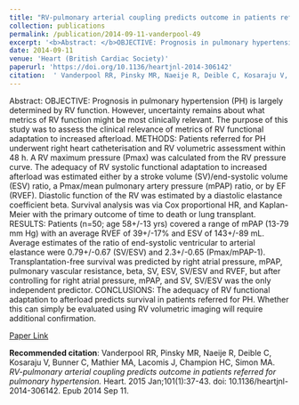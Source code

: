 ```yaml
--- 
title: "RV-pulmonary arterial coupling predicts outcome in patients referred for pulmonary hypertension." 
collection: publications 
permalink: /publication/2014-09-11-vanderpool-49 
excerpt: '<b>Abstract: </b>OBJECTIVE: Prognosis in pulmonary hypertension (PH) is largely determined by RV function. However, uncertainty remains about what metrics of RV function might be most clinically relevant. The purpose of this study was to assess the clinical relevance of metrics of RV functional adaptation to increased afterload [...]' 
date: 2014-09-11 
venue: 'Heart (British Cardiac Society)' 
paperurl: 'https://doi.org/10.1136/heartjnl-2014-306142' 
citation:  ' Vanderpool RR, Pinsky MR, Naeije R, Deible C, Kosaraju V, Bunner C, Mathier MA, Lacomis J, Champion HC, Simon MA. <i>RV-pulmonary arterial coupling predicts outcome in patients referred for pulmonary hypertension.</i> Heart. 2015 Jan;101(1):37-43. doi: 10.1136/heartjnl-2014-306142. Epub 2014 Sep 11.' 
--- 
```

Abstract:  OBJECTIVE: Prognosis in pulmonary hypertension (PH) is largely determined by RV function. However, uncertainty remains about what metrics of RV function might be most clinically relevant. The purpose of this study was to assess the clinical relevance of metrics of RV functional adaptation to increased afterload. METHODS: Patients referred for PH underwent right heart catheterisation and RV volumetric assessment within 48 h. A RV maximum pressure (Pmax) was calculated from the RV pressure curve. The adequacy of RV systolic functional adaptation to increased afterload was estimated either by a stroke volume (SV)/end-systolic volume (ESV) ratio, a Pmax/mean pulmonary artery pressure (mPAP) ratio, or by EF (RVEF). Diastolic function of the RV was estimated by a diastolic elastance coefficient beta. Survival analysis was via Cox proportional HR, and Kaplan-Meier with the primary outcome of time to death or lung transplant. RESULTS: Patients (n=50; age 58+/-13 yrs) covered a range of mPAP (13-79 mm Hg) with an average RVEF of 39+/-17% and ESV of 143+/-89 mL. Average estimates of the ratio of end-systolic ventricular to arterial elastance were 0.79+/-0.67 (SV/ESV) and 2.3+/-0.65 (Pmax/mPAP-1). Transplantation-free survival was predicted by right atrial pressure, mPAP, pulmonary vascular resistance, beta, SV, ESV, SV/ESV and RVEF, but after controlling for right atrial pressure, mPAP, and SV, SV/ESV was the only independent predictor. CONCLUSIONS: The adequacy of RV functional adaptation to afterload predicts survival in patients referred for PH. Whether this can simply be evaluated using RV volumetric imaging will require additional confirmation.  
 
[Paper Link](https://doi.org/10.1136/heartjnl-2014-306142) 
 
<b>Recommended citation</b>:  Vanderpool RR, Pinsky MR, Naeije R, Deible C, Kosaraju V, Bunner C, Mathier MA, Lacomis J, Champion HC, Simon MA. <i>RV-pulmonary arterial coupling predicts outcome in patients referred for pulmonary hypertension.</i> Heart. 2015 Jan;101(1):37-43. doi: 10.1136/heartjnl-2014-306142. Epub 2014 Sep 11. 

